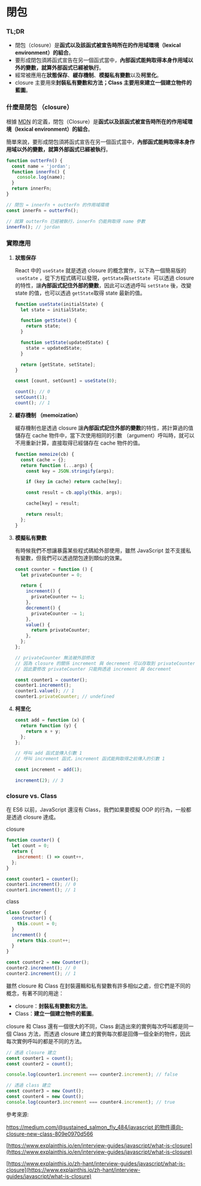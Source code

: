 # 閉包

### TL;DR

- 閉包（closure）是**函式以及該函式被宣告時所在的作用域環境（lexical environment）的組合**。
- 要形成閉包須將函式宣告在另一個函式當中，**內部函式能夠取得本身作用域以外的變數，就算外部函式已經被執行**。
- 經常被應用在**狀態保存**、**緩存機制**、**模擬私有變數**以及**柯里化**。
- closure 主要用來**封裝私有變數和方法；**Class 主要用來**建立一個建立物件的藍圖**。

### 什麼是閉包 （closure）

根據 [MDN](https://developer.mozilla.org/zh-TW/docs/Web/JavaScript/Closures) 的定義，閉包（Closure）是**函式以及該函式被宣告時所在的作用域環境（lexical environment）的組合**。

簡單來說，要形成閉包須將函式宣告在另一個函式當中，**內部函式能夠取得本身作用域以外的變數，就算外部函式已經被執行**。

```jsx
function outterFn() {
  const name = 'jordan';
  function innerFn() {
    console.log(name);
  }
  return innerFn;
}

// 閉包 = innerFn + outterFn 的作用域環境
const innerFn = outterFn();

// 就算 outterFn 已經被執行，innerFn 仍能夠取得 name 參數
innerFn(); // jordan
```

### 實際應用

1. **狀態保存**

   React 中的 `useState` 就是透過 closure 的概念實作，以下為一個簡易版的  `useState` ，從下方程式碼可以發現，`getState`與`setState`  可以透過 closure 的特性，讓**內部函式記住外部的變數**，因此可以透過呼叫 `setState` 後，改變 state 的值，也可以透過 `getState`取得 state 最新的值。

   ```jsx
   function useState(initialState) {
     let state = initialState;

     function getState() {
       return state;
     }

     function setState(updatedState) {
       state = updatedState;
     }

     return [getState, setState];
   }

   const [count, setCount] = useState(0);

   count(); // 0
   setCount(1);
   count(); // 1
   ```

2. **緩存機制 （memoization）**

   緩存機制也是透過 closure 讓**內部函式記住外部的變數**的特性，將計算過的值儲存在 cache 物件中，當下次使用相同的引數 （argument）呼叫時，就可以不用重新計算，直接取得已經儲存在 cache 物件的值。

   ```jsx
   function memoize(cb) {
     const cache = {};
     return function (...args) {
       const key = JSON.stringify(args);

       if (key in cache) return cache[key];

       const result = cb.apply(this, args);

       cache[key] = result;

       return result;
     };
   }
   ```

3. **模擬私有變數**

   有時候我們不想讓暴露某些程式碼給外部使用，雖然 JavaScript 並不支援私有變數，但我們可以透過閉包達到類似的效果。

   ```jsx
   const counter = function () {
     let privateCounter = 0;

     return {
       increment() {
         privateCounter += 1;
       },
       decrement() {
         privateCounter -= 1;
       },
       value() {
         return privateCounter;
       },
     };
   };

   // privateCounter 無法被外部修改
   // 因為 closure 的關係 increment 與 decrement 可以存取到 privateCounter
   // 因此要修改 privateCounter 只能夠透過 increment 與 decrement

   const counter1 = counter();
   counter1.increment();
   counter1.value(); // 1
   counter1.privateCounter; // undefined
   ```

4. **柯里化**

   ```jsx
   const add = function (x) {
     return function (y) {
       return x + y;
     };
   };

   // 呼叫 add 函式並傳入引數 1
   // 呼叫 increment 函式，increment 函式能夠取得之前傳入的引數 1

   const increment = add(1);

   increment(2); // 3
   ```

### closure vs. Class

在 ES6 以前，JavaScript 還沒有 Class，我們如果要模擬 OOP 的行為，一般都是透過 closure 達成。

closure

```jsx
function counter() {
  let count = 0;
  return {
    increment: () => count++,
  };
}

const counter1 = counter();
counter1.increment(); // 0
counter1.increment(); // 1
```

class

```jsx
class Counter {
  constructor() {
    this.count = 0;
  }
  increment() {
    return this.count++;
  }
}

const counter2 = new Counter();
counter2.increment(); // 0
counter2.increment(); // 1
```

雖然 closure 和 Class 在封裝邏輯和私有變數有許多相似之處，但它們是不同的概念，有著不同的用途：

- closure：**封裝私有變數和方法**。
- Class：**建立一個建立物件的藍圖**。

closure 和 Class 還有一個很大的不同，Class 創造出來的實例每次呼叫都是同一個 Class 方法，而透過 closure 建立的實例每次都是回傳一個全新的物件，因此每次實例呼叫的都是不同的方法。

```jsx
// 透過 closure 建立
const counter1 = count();
const counter2 = count();

console.log(counter1.increment === counter2.increment); // false

// 透過 class 建立
const counter3 = new Count();
const counter4 = new Count();
console.log(counter3.increment === counter4.increment); // true
```

參考來源:

[https://medium.com/@sustained_salmon_fly_484/javascript 的物件導向-closure-new-class-809e0970d566](https://medium.com/@sustained_salmon_fly_484/javascript%E7%9A%84%E7%89%A9%E4%BB%B6%E5%B0%8E%E5%90%91-closure-new-class-809e0970d566)

[https://www.explainthis.io/en/interview-guides/javascript/what-is-closure](https://www.explainthis.io/en/interview-guides/javascript/what-is-closure)

[https://www.explainthis.io/zh-hant/interview-guides/javascript/what-is-closure](https://www.explainthis.io/zh-hant/interview-guides/javascript/what-is-closure)
